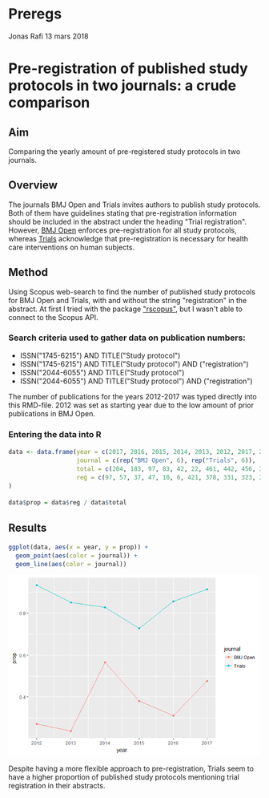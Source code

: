 Preregs
================
Jonas Rafi
13 mars 2018

Pre-registration of published study protocols in two journals: a crude comparison
=================================================================================

Aim
---

Comparing the yearly amount of pre-registered study protocols in two journals.

Overview
--------

The journals BMJ Open and Trials invites authors to publish study protocols. Both of them have guidelines stating that pre-registration information should be included in the abstract under the heading "Trial registration". However, [BMJ Open](http://bmjopen.bmj.com/pages/authors/#study_protocols) enforces pre-registration for all study protocols, whereas [Trials](https://trialsjournal.biomedcentral.com/submission-guidelines/preparing-your-manuscript/study-protocol) acknowledge that pre-registration is necessary for health care interventions on human subjects.

Method
------

Using Scopus web-search to find the number of published study protocols for BMJ Open and Trials, with and without the string "registration" in the abstract. At first I tried with the package ["rscopus"](https://github.com/muschellij2/rscopus), but I wasn't able to connect to the Scopus API.

### Search criteria used to gather data on publication numbers:

-   ISSN("1745-6215") AND TITLE("Study protocol")
-   ISSN("1745-6215") AND TITLE("Study protocol") AND ("registration")
-   ISSN("2044-6055") AND TITLE("Study protocol")
-   ISSN("2044-6055") AND TITLE("Study protocol") AND ("registration")

The number of publications for the years 2012-2017 was typed directly into this RMD-file. 2012 was set as starting year due to the low amount of prior publications in BMJ Open.

### Entering the data into R

``` r
data <- data.frame(year = c(2017, 2016, 2015, 2014, 2013, 2012, 2017, 2016, 2015, 2014, 2013, 2012),
                   journal = c(rep("BMJ Open", 6), rep("Trials", 6)),
                   total = c(204, 183, 97, 83, 42, 22, 461, 442, 456, 391, 333, 162),
                   reg = c(97, 57, 37, 47, 10, 6, 421, 378, 331, 323, 283, 151)
)

data$prop = data$reg / data$total
```

Results
-------

``` r
ggplot(data, aes(x = year, y = prop)) +
  geom_point(aes(color = journal)) +
  geom_line(aes(color = journal))
```

![](Preregs_files/figure-markdown_github/unnamed-chunk-2-1.png)

Despite having a more flexible approach to pre-registration, Trials seem to have a higher proportion of published study protocols mentioning trial registration in their abstracts.
